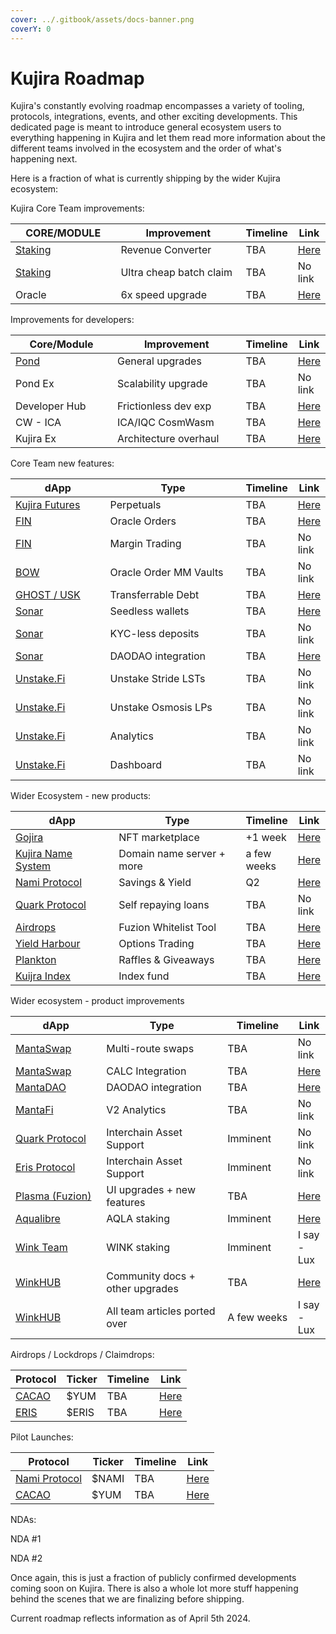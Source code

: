 ```yaml
---
cover: ../.gitbook/assets/docs-banner.png
coverY: 0
---
```


# Kujira Roadmap

Kujira's constantly evolving roadmap encompasses a variety of tooling, protocols, integrations, events, and other exciting developments. This dedicated page is meant to introduce general ecosystem users to everything happening in Kujira and let them read more information about the different teams involved in the ecosystem and the order of what's happening next.&#x20;

Here is a fraction of what is currently shipping by the wider Kujira ecosystem:

Kujira Core Team improvements:

<table><thead><tr><th width="169">CORE/MODULE</th><th width="225">Improvement</th><th>Timeline</th><th>Link</th></tr></thead><tbody><tr><td><a href="https://www.blue.kujira.network">Staking</a></td><td>Revenue Converter</td><td>TBA</td><td><a href="https://twitter.com/TeamKujira/status/1767231977340477755">Here</a></td></tr><tr><td><a href="https://blue.kujira.network/stake">Staking</a></td><td>Ultra cheap batch claim</td><td>TBA</td><td>No link</td></tr><tr><td>Oracle</td><td>6x speed upgrade</td><td>TBA</td><td><a href="https://winkhub.app/posts/kujira-transforming-defi-your-complete-financial-hub-team-update#h-why-is-this-important">Here</a></td></tr></tbody></table>

Improvements for developers:

<table><thead><tr><th width="173">Core/Module</th><th width="239">Improvement</th><th>Timeline</th><th>Link</th></tr></thead><tbody><tr><td><a href="../dapps-and-infrastructure/pond.md">Pond</a></td><td>General upgrades</td><td>TBA</td><td><a href="https://twitter.com/TeamKujira/status/1772288604770906418">Here</a></td></tr><tr><td>Pond Ex</td><td>Scalability upgrade</td><td>TBA</td><td>No link</td></tr><tr><td>Developer Hub</td><td>Frictionless dev exp</td><td>TBA</td><td><a href="https://twitter.com/Thuxo_Lux/status/1771874296853578099">Here</a></td></tr><tr><td>CW - ICA</td><td>ICA/IQC CosmWasm</td><td>TBA</td><td><a href="https://winkhub.app/posts/kujira-transforming-defi-your-complete-financial-hub-team-update#h-ibc-ica-and-icq">Here</a></td></tr><tr><td>Kujira Ex</td><td>Architecture overhaul</td><td>TBA</td><td><a href="https://t.me/team_kujira/487768">Here</a></td></tr></tbody></table>

Core Team new features:

<table><thead><tr><th width="173">dApp</th><th width="267">Type</th><th>Timeline</th><th>Link</th></tr></thead><tbody><tr><td><a href="https://fin.kujira.network/futures/">Kujira Futures</a></td><td>Perpetuals</td><td>TBA</td><td><a href="https://winkhub.app/posts/kujira-transforming-defi-your-complete-financial-hub-team-update">Here</a></td></tr><tr><td><a href="../dapps-and-infrastructure/fin/">FIN</a></td><td>Oracle Orders</td><td>TBA</td><td><a href="https://twitter.com/technologypoet/status/1772024871536431326">Here</a></td></tr><tr><td><a href="../dapps-and-infrastructure/fin/">FIN</a></td><td>Margin Trading</td><td>TBA</td><td>No link</td></tr><tr><td><a href="../dapps-and-infrastructure/bow/">BOW</a></td><td>Oracle Order MM Vaults</td><td>TBA</td><td>No link</td></tr><tr><td><a href="../dapps-and-infrastructure/ghost-money-market/">GHOST / USK</a></td><td>Transferrable Debt</td><td>TBA</td><td><a href="https://twitter.com/codehans1/status/1766782267806957883">Here</a></td></tr><tr><td><a href="https://sonar.kujira.network/">Sonar</a></td><td>Seedless wallets</td><td>TBA</td><td><a href="https://twitter.com/TeamKujira/status/1773077024405434482">Here</a></td></tr><tr><td><a href="https://sonar.kujira.network/">Sonar</a></td><td>KYC-less deposits</td><td>TBA</td><td>No link</td></tr><tr><td><a href="https://sonar.kujira.network/">Sonar</a></td><td>DAODAO integration</td><td>TBA</td><td><a href="https://winkhub.app/posts/kujira-transforming-defi-your-complete-financial-hub-team-update#h-ibc-ica-and-icq">Here</a></td></tr><tr><td><a href="https://unstake.fi/">Unstake.Fi</a></td><td>Unstake Stride LSTs</td><td>TBA</td><td>No link</td></tr><tr><td><a href="https://unstake.fi/">Unstake.Fi</a></td><td>Unstake Osmosis LPs</td><td>TBA</td><td>No link</td></tr><tr><td><a href="https://unstake.fi/">Unstake.Fi</a></td><td>Analytics</td><td>TBA</td><td>No link</td></tr><tr><td><a href="https://unstake.fi/">Unstake.Fi</a></td><td>Dashboard</td><td>TBA</td><td>No link</td></tr></tbody></table>

Wider Ecosystem - new products:

<table><thead><tr><th width="201">dApp</th><th width="245">Type</th><th>Timeline</th><th>Link</th></tr></thead><tbody><tr><td><a href="https://twitter.com/TheWinkTeam">Gojira</a></td><td>NFT marketplace</td><td>+1 week</td><td><a href="https://winkhub.app/posts/gojira-kujiras-revolutionary-nft-marketplace">Here</a></td></tr><tr><td><a href="https://twitter.com/mintthemoon">Kujira Name System</a></td><td>Domain name server + more</td><td>a few weeks</td><td><a href="../developers/smart-contracts/token-factory.md">Here</a></td></tr><tr><td><a href="https://www.namifi.app/en">Nami Protocol</a></td><td>Savings &#x26; Yield</td><td>Q2</td><td><a href="https://twitter.com/NamiProtocol/status/1769318876548898876">Here</a></td></tr><tr><td><a href="https://quarkprotocol.com/">Quark Protocol</a></td><td>Self repaying loans</td><td>TBA</td><td>No link</td></tr><tr><td><a href="https://dashboard.fuzion.app/">Airdrops</a></td><td>Fuzion Whitelist Tool</td><td>TBA</td><td><a href="https://docs.fuzion.app/roadmap/roadmap/">Here</a></td></tr><tr><td><a href="https://twitter.com/yieldharbour">Yield Harbour</a></td><td>Options Trading</td><td>TBA</td><td><a href="https://twitter.com/TeamKujira/status/1773096689961701690">Here</a></td></tr><tr><td><a href="https://twitter.com/Planktonkoin">Plankton</a></td><td>Raffles &#x26; Giveaways</td><td>TBA</td><td><a href="https://twitter.com/Planktonkoin/status/1729446426827162096">Here</a></td></tr><tr><td><a href="https://twitter.com/KujiraIndex">Kuijra Index</a></td><td>Index fund</td><td>TBA</td><td><a href="https://twitter.com/KujiraIndex/status/1747588575791570990">Here</a></td></tr></tbody></table>

Wider ecosystem - product improvements

<table><thead><tr><th width="184">dApp</th><th width="303">Type</th><th width="133">Timeline</th><th>Link</th></tr></thead><tbody><tr><td><a href="https://mantaswap.app/">MantaSwap</a></td><td>Multi-route swaps</td><td>TBA</td><td>No link</td></tr><tr><td><a href="https://mantaswap.app/">MantaSwap</a></td><td>CALC Integration</td><td>TBA</td><td><a href="https://app.mantafi.com/mantadao/proposal/173">Here</a></td></tr><tr><td><a href="https://mantadao.app/">MantaDAO</a></td><td>DAODAO integration</td><td>TBA</td><td><a href="https://twitter.com/PragmaticMonkey/status/1775290501622608085">Here</a></td></tr><tr><td><a href="https://www.google.com/search?q=mantafi&#x26;oq=mantafi&#x26;gs_lcrp=EgZjaHJvbWUyBggAEEUYOTIHCAEQABiABDIJCAIQLhgKGIAEMg0IAxAuGK8BGMcBGIAEMgkIBBAAGAoYgAQyBwgFEAAYgAQyBggGEEUYPDIGCAcQRRg80gEHNzI3ajBqNKgCALACAA&#x26;sourceid=chrome&#x26;ie=UTF-8">MantaFi</a></td><td>V2 Analytics</td><td>TBA</td><td>No link</td></tr><tr><td><a href="https://quarkprotocol.com/">Quark Protocol</a></td><td>Interchain Asset Support</td><td>Imminent</td><td>No link</td></tr><tr><td><a href="https://www.erisprotocol.com/kujira/amplifier/KUJI">Eris Protocol</a></td><td>Interchain Asset Support</td><td>Imminent</td><td>No link</td></tr><tr><td><a href="https://plasma.fuzion.app/">Plasma (Fuzion) </a></td><td>UI upgrades + new features</td><td>TBA</td><td><a href="https://docs.fuzion.app/roadmap/roadmap/">Here</a></td></tr><tr><td><a href="https://twitter.com/AQLA_Token">Aqualibre</a></td><td>AQLA staking</td><td>Imminent</td><td><a href="https://twitter.com/AQLA_Token/status/1774074097770668493">Here</a></td></tr><tr><td><a href="https://twitter.com/TheWinkTeam">Wink Team</a></td><td>WINK staking</td><td>Imminent</td><td>I say - Lux</td></tr><tr><td><a href="https://winkhub.app/">WinkHUB</a></td><td>Community docs +  other upgrades</td><td>TBA</td><td><a href="https://winkhub.app/posts/this-is-winkhub#Roadmap">Here</a></td></tr><tr><td><a href="https://winkhub.app/">WinkHUB</a></td><td>All team articles ported over</td><td>A few weeks</td><td>I say - Lux</td></tr></tbody></table>

Airdrops / Lockdrops / Claimdrops:

| Protocol                                                               | Ticker | Timeline | Link                                                                       |
| ---------------------------------------------------------------------- | ------ | -------- | -------------------------------------------------------------------------- |
| [CACAO](https://cacaoswap.app/)                                        | $YUM   | TBA      | [Here](https://twitter.com/CacaoSwap/status/1772570379308896561)           |
| [ERIS](https://www.erisprotocol.com/kujira/amp-governance/delegations) | $ERIS  | TBA      | [Here](https://medium.com/@eris\_protocol/eris-1-0-claimdrop-dbb34f723549) |

Pilot Launches:

| Protocol                                                                                                                        | Ticker | Timeline | Link                                                                                                  |
| ------------------------------------------------------------------------------------------------------------------------------- | ------ | -------- | ----------------------------------------------------------------------------------------------------- |
| [Nami Protocol](https://www.namifi.app/en)                                                                                      | $NAMI  | TBA      | [Here](https://x.com/KujiKast/status/1775873491918602424)                                             |
| [CACAO](https://cacaoswap.app/?swapTolerance=5\&swapFrom=BTC.BTC\&swapTo=ETH%2FUSDC-0XA0B86991C6218B36C1D19D4A2E9EB0CE3606EB48) | $YUM   | TBA      | [Here](https://medium.com/@CacaoSwap/introducing-yum-the-token-powering-cacao-swap-34f2d174dcbc#b769) |

NDAs:

NDA #1

NDA #2

Once again, this is just a fraction of publicly confirmed developments coming soon on Kujira. There is also a whole lot more stuff happening behind the scenes that we are finalizing before shipping.&#x20;

Current roadmap reflects information as of April 5th 2024.
